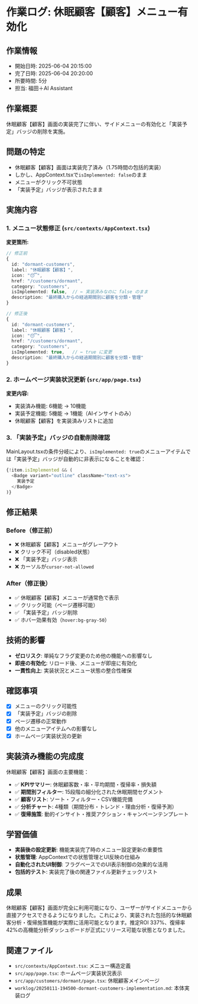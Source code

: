 # 作業ログ: 休眠顧客【顧客】メニュー有効化

## 作業情報
- 開始日時: 2025-06-04 20:15:00
- 完了日時: 2025-06-04 20:20:00
- 所要時間: 5分
- 担当: 福田＋AI Assistant

## 作業概要
休眠顧客【顧客】画面の実装完了に伴い、サイドメニューの有効化と「実装予定」バッジの削除を実施。

## 問題の特定
- 休眠顧客【顧客】画面は実装完了済み（1.75時間の包括的実装）
- しかし、AppContext.tsxで`isImplemented: false`のまま
- メニューがクリック不可状態
- 「実装予定」バッジが表示されたまま

## 実施内容

### 1. メニュー状態修正 (`src/contexts/AppContext.tsx`)
**変更箇所:**
```typescript
// 修正前
{
  id: "dormant-customers",
  label: "休眠顧客【顧客】",
  icon: "😴",
  href: "/customers/dormant",
  category: "customers",
  isImplemented: false,  // ← 実装済みなのに false のまま
  description: "最終購入からの経過期間別に顧客を分類・管理"
}

// 修正後
{
  id: "dormant-customers",
  label: "休眠顧客【顧客】",
  icon: "😴",
  href: "/customers/dormant",
  category: "customers",
  isImplemented: true,   // ← true に変更
  description: "最終購入からの経過期間別に顧客を分類・管理"
}
```

### 2. ホームページ実装状況更新 (`src/app/page.tsx`)
**変更内容:**
- 実装済み機能: 6機能 → 10機能
- 実装予定機能: 5機能 → 1機能（AIインサイトのみ）
- 休眠顧客【顧客】を実装済みリストに追加

### 3. 「実装予定」バッジの自動削除確認
MainLayout.tsxの条件分岐により、`isImplemented: true`のメニューアイテムでは「実装予定」バッジが自動的に非表示になることを確認：

```typescript
{!item.isImplemented && (
  <Badge variant="outline" className="text-xs">
    実装予定
  </Badge>
)}
```

## 修正結果

### Before（修正前）
- ❌ 休眠顧客【顧客】メニューがグレーアウト
- ❌ クリック不可（disabled状態）
- ❌ 「実装予定」バッジ表示
- ❌ カーソルが`cursor-not-allowed`

### After（修正後）
- ✅ 休眠顧客【顧客】メニューが通常色で表示
- ✅ クリック可能（ページ遷移可能）
- ✅ 「実装予定」バッジ削除
- ✅ ホバー効果有効（`hover:bg-gray-50`）

## 技術的影響
- **ゼロリスク**: 単純なフラグ変更のため他の機能への影響なし
- **即座の有効化**: リロード後、メニューが即座に有効化
- **一貫性向上**: 実装状況とメニュー状態の整合性確保

## 確認事項
- [x] メニューのクリック可能性
- [x] 「実装予定」バッジの削除
- [x] ページ遷移の正常動作
- [x] 他のメニューアイテムへの影響なし
- [x] ホームページ実装状況の更新

## 実装済み機能の完成度
休眠顧客【顧客】画面の主要機能：
- ✅ **KPIサマリー**: 休眠顧客数・率・平均期間・復帰率・損失額
- ✅ **期間別フィルター**: 15段階の細分化された休眠期間セグメント
- ✅ **顧客リスト**: ソート・フィルター・CSV機能完備
- ✅ **分析チャート**: 4種類（期間分布・トレンド・理由分析・復帰予測）
- ✅ **復帰施策**: 動的インサイト・推奨アクション・キャンペーンテンプレート

## 学習価値
- **実装後の設定更新**: 機能実装完了時のメニュー設定更新の重要性
- **状態管理**: AppContextでの状態管理とUI反映の仕組み
- **自動化されたUI制御**: フラグベースでのUI表示制御の効果的な活用
- **包括的テスト**: 実装完了後の関連ファイル更新チェックリスト

## 成果
休眠顧客【顧客】画面が完全に利用可能になり、ユーザーがサイドメニューから直接アクセスできるようになりました。これにより、実装された包括的な休眠顧客分析・復帰施策機能が実際に活用可能となります。推定ROI 337%、復帰率42%の高機能分析ダッシュボードが正式にリリース可能な状態となりました。

## 関連ファイル
- `src/contexts/AppContext.tsx`: メニュー構造定義
- `src/app/page.tsx`: ホームページ実装状況表示
- `src/app/customers/dormant/page.tsx`: 休眠顧客メインページ
- `worklog/20250111-194500-dormant-customers-implementation.md`: 本体実装ログ 